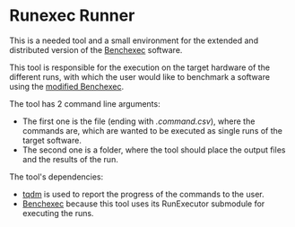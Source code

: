 # Runexec Runner

This is a needed tool and a small environment for the extended and distributed version of the [Benchexec](https://github.com/sosy-lab/benchexec) software.

This tool is responsible for the execution on the target hardware of the different runs, with which the user would like to benchmark a software using the [modified Benchexec](https://github.com/Breinich/benchexec).

The tool has 2 command line arguments:
- The first one is the file (ending with *.command.csv*), where the commands are, which are wanted to be executed as single runs of the target software.
- The second one is a folder, where the tool should place the output files and the results of the run.

The tool's dependencies:
- [tqdm](https://pypi.org/project/tqdm/) is used to report the progress of the commands to the user.
- [Benchexec](https://pypi.org/project/BenchExec/) because this tool uses its RunExecutor submodule for executing the runs.
